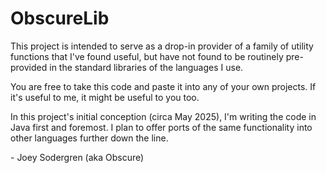 # ObscureLib

This project is intended to serve as a drop-in provider of a family of utility functions that I've found useful, but have not found to be routinely pre-provided in the standard libraries of the languages I use.

You are free to take this code and paste it into any of your own projects. If it's useful to me, it might be useful to you too.

In this project's initial conception (circa May 2025), I'm writing the code in Java first and foremost. I plan to offer ports of the same functionality into other languages further down the line.

\- Joey Sodergren (aka Obscure)